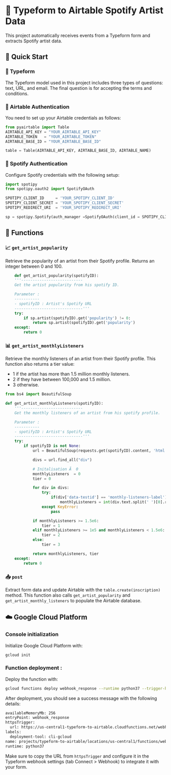 # 🎵 Typeform to Airtable Spotify Artist Data

This project automatically receives events from a Typeform form and extracts Spotify artist data.

## 🚀 Quick Start

### 📝 Typeform

The Typeform model used in this project includes three types of questions: text, URL, and email. The final question is for accepting the terms and conditions.

### 🔑 Airtable Authentication 

You need to set up your Airtable credentials as follows:

```python
from pyairtable import Table
AIRTABLE_API_KEY = "YOUR_AIRTABLE_API_KEY"
AIRTABLE_TOKEN   = "YOUR_AIRTABLE_TOKEN"
AIRTABLE_BASE_ID = "YOUR_AIRTABLE_BASE_ID"

table = Table(AIRTABLE_API_KEY, AIRTABLE_BASE_ID, AIRTABLE_NAME)
```

### 🎵 Spotify Authentication

Configure Spotify credentials with the following setup:

```python
import spotipy
from spotipy.oauth2 import SpotifyOAuth

SPOTIPY_CLIENT_ID     = 'YOUR_SPOTIPY_CLIENT_ID'
SPOTIPY_CLIENT_SECRET = 'YOUR_SPOTIPY_CLIENT_SECRET'
SPOTIPY_REDIRECT_URI  = 'YOUR_SPOTIPY_REDIRECT_URI'

sp = spotipy.Spotify(auth_manager =SpotifyOAuth(client_id = SPOTIPY_CLIENT_ID, client_secret = SPOTIPY_CLIENT_SECRET, redirect_uri = SPOTIPY_REDIRECT_URI)) 
```

## 🔧 Functions 

### 📈 `get_artist_popularity`

Retrieve the popularity of an artist from their Spotify profile. Returns an integer between 0 and 100.

```python
	def get_artist_popularity(spotifyID): 
    '''---------------------------
    Get the artist popularity from his spotify ID.

    Parameter :
    -----------
    - spotifyID : Artist's Spotify URL
    ------------------------------'''
    try:
        if sp.artist(spotifyID).get('popularity') != 0:
            return sp.artist(spotifyID).get('popularity')
    except:
        return 0

```

### 📊 `get_artist_monthlyListeners`

Retrieve the monthly listeners of an artist from their Spotify profile. This function also returns a tier value:

- 1 if the artist has more than 1.5 million monthly listeners.
- 2 if they have between 100,000 and 1.5 million.
- 3 otherwise.


```python
from bs4 import BeautifulSoup

def get_artist_monthlyListeners(spotifyID):
    '''---------------------------
    Get the monthly listeners of an artist from his spotify profile.

    Parameter :
    -----------
    - spotifyID : Artist's Spotify URL
    ------------------------------'''
    try:
        if spotifyID is not None: 
            url = BeautifulSoup(requests.get(spotifyID).content, 'html.parser')

            divs = url.find_all("div")

            # Initalisation Ã  0
            monthlyListeners  = 0 
            tier = 0

            for div in divs:
	            try:
		            if(div['data-testid'] == 'monthly-listeners-label'):
			            monthlyListeners = int(div.text.split(' ')[0].replace(',',''))
	            except KeyError: 
		            pass

            if monthlyListeners >= 1.5e6:
	            tier = 1
            elif monthlyListeners >= 1e5 and monthlyListeners < 1.5e6:
	            tier = 2
            else:
	            tier = 3

            return monthlyListeners, tier 
    except:
        return 0

```

### 📥 `post`

Extract form data and update Airtable with the ```table.create(inscription)``` method. This function also calls ```get_artist_popularity``` and ```get_artist_monthly_listeners``` to populate the Airtable database.

## ☁️ Google Cloud Platform

### Console initialization

Initialize Google Cloud Platform with:

```Bash
gcloud init
```

### Function deployment :

Deploy the function with:

```Bash
gcloud functions deploy webhook_response --runtime python37 --trigger-http 
```

After deployment, you should see a success message with the following details:

```Bash
availableMemoryMb: 256
entryPoint: webhook_response
httpsTrigger:
  url: https://us-central1-typeform-to-airtable.cloudfunctions.net/webhook_response
labels:
  deployment-tool: cli-gcloud
name: projects/typeform-to-airtable/locations/us-central1/functions/webhook_response
runtime: python37
```

Make sure to copy the URL from `httpsTrigger` and configure it in the Typeform webhook settings (tab Connect > Webhook) to integrate it with your form.

